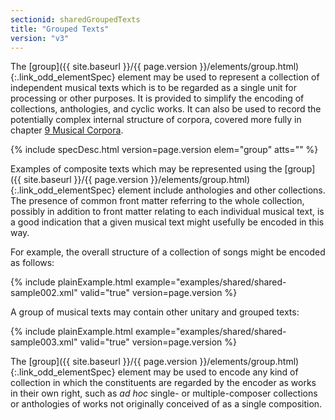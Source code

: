 ```yaml
---
sectionid: sharedGroupedTexts
title: "Grouped Texts"
version: "v3"
---
```




The [group]({{ site.baseurl }}/{{ page.version }}/elements/group.html){:.link_odd_elementSpec} element may be used to represent a collection of
independent musical texts which is to be regarded as a single unit for processing
or other
purposes. It is provided to simplify the encoding of collections, anthologies, and
cyclic
works. It can also be used to record the potentially complex internal structure of
corpora, covered more fully in chapter <a class="link_ptr" title="Musical Corpora" href="{{ site.baseurl }}/{{ page.version }}/guidelines/corpus.html">9 Musical Corpora</a>.



{% include specDesc.html version=page.version elem="group" atts="" %}



Examples of composite texts which may be represented using the [group]({{ site.baseurl }}/{{ page.version }}/elements/group.html){:.link_odd_elementSpec} element include anthologies and other collections. The presence of common
front matter referring to the whole collection, possibly in addition to front matter
relating to each individual musical text, is a good indication that a given musical
text
might usefully be encoded in this way.

For example, the overall structure of a collection of songs might be encoded as
follows:

{% include plainExample.html example="examples/shared/shared-sample002.xml" valid="true" version=page.version %}

A group of musical texts may contain other unitary and grouped texts:

{% include plainExample.html example="examples/shared/shared-sample003.xml" valid="true" version=page.version %}

The [group]({{ site.baseurl }}/{{ page.version }}/elements/group.html){:.link_odd_elementSpec} element may be used to encode any kind of collection in
which the constituents are regarded by the encoder as works in their own right, such
as
*ad hoc* single- or multiple-composer collections or anthologies of
works not originally conceived of as a single composition.

